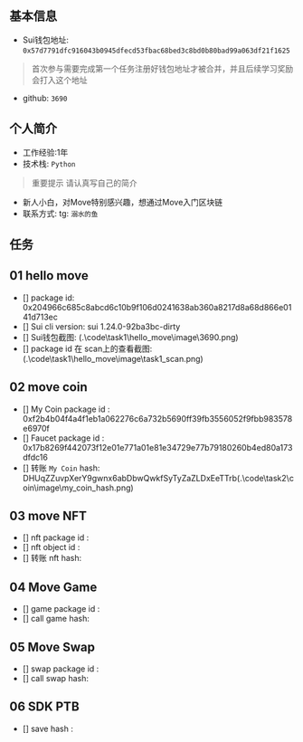 ## 基本信息
- Sui钱包地址: `0x57d7791dfc916043b0945dfecd53fbac68bed3c8bd0b80bad99a063df21f1625`
> 首次参与需要完成第一个任务注册好钱包地址才被合并，并且后续学习奖励会打入这个地址
- github: `3690`

## 个人简介
- 工作经验:1年
- 技术栈: `Python`
> 重要提示 请认真写自己的简介
- 新人小白，对Move特别感兴趣，想通过Move入门区块链
- 联系方式: tg: `溺水的鱼` 

## 任务

##   01 hello move  
- [] package id: 0x204966c685c8abcd6c10b9f106d0241638ab360a8217d8a68d866e0141d713ec
- [] Sui cli version: sui 1.24.0-92ba3bc-dirty
- [] Sui钱包截图: (.\code\task1\hello_move\image\3690.png)
- [] package id 在 scan上的查看截图: (.\code\task1\hello_move\image\task1_scan.png)

##   02 move coin
- [] My Coin package id : 0xf2b4b04f4a4f1eb1a062276c6a732b5690ff39fb3556052f9fbb983578e6970f
- [] Faucet package id : 0x17b8269f442073f12e01e771a01e81e34729e77b79180260b4ed80a173dfdc16
- [] 转账 `My Coin` hash: DHUqZZuvpXerY9gwnx6abDbwQwkfSyTyZaZLDxEeTTrb(.\code\task2\coin\image\my_coin_hash.png)

##   03 move NFT
- [] nft package id :
- [] nft object id : 
- [] 转账 nft  hash:

##   04 Move Game
- [] game package id :
- [] call game hash:

##   05 Move Swap
- [] swap package id :
- [] call swap hash:

##   06 SDK PTB
- [] save hash :

